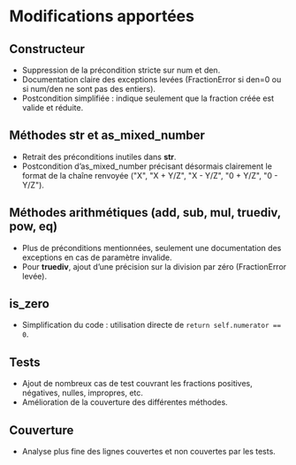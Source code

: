 # Modifications apportées

## Constructeur
- Suppression de la précondition stricte sur num et den.
- Documentation claire des exceptions levées (FractionError si den=0 ou si num/den ne sont pas des entiers).
- Postcondition simplifiée : indique seulement que la fraction créée est valide et réduite.

## Méthodes __str__ et as_mixed_number
- Retrait des préconditions inutiles dans __str__.
- Postcondition d’as_mixed_number précisant désormais clairement le format de la chaîne renvoyée ("X", "X + Y/Z", "X - Y/Z", "0 + Y/Z", "0 - Y/Z").

## Méthodes arithmétiques (add, sub, mul, truediv, pow, eq)
- Plus de préconditions mentionnées, seulement une documentation des exceptions en cas de paramètre invalide.
- Pour __truediv__, ajout d’une précision sur la division par zéro (FractionError levée).

## is_zero
- Simplification du code : utilisation directe de `return self.numerator == 0`.

## Tests
- Ajout de nombreux cas de test couvrant les fractions positives, négatives, nulles, impropres, etc.
- Amélioration de la couverture des différentes méthodes.

## Couverture
- Analyse plus fine des lignes couvertes et non couvertes par les tests.
